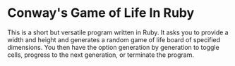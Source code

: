 # Conway's Game of Life In Ruby
This is a short but versatile program written in Ruby. It asks you to provide a width and height and generates a random game of life board of specified dimensions. You then have the option generation by generation to toggle cells, progress to the next generation, or terminate the program. 
